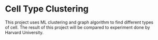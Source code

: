 # Cell Type Clustering
This project uses ML clustering and graph algorithm to find different types of cell. The result of this project will be compared to experiment done by Harvard University. 
